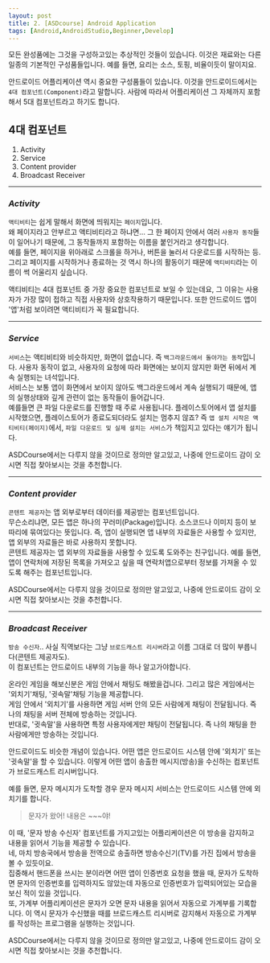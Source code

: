 ```yaml
---
layout: post
title: 2. [ASDcourse] Android Application
tags: [Android,AndroidStudio,Beginner,Develop]
---
```

모든 완성품에는 그것을 구성하고있는 추상적인 것들이 있습니다. 이것은 재료와는 다른 일종의 기본적인 구성품들입니다. 예를 들면, 요리는 소스, 토핑, 비율이듯이 말이지요.

안드로이드 어플리케이션 역시 중요한 구성품들이 있습니다. 이것을 안드로이드에서는 `4대 컴포넌트(Component)`라고 말합니다. 사람에 따라서 어플리케이션 그 자체까지 포함해서 5대 컴포넌트라고 하기도 합니다.

## 4대 컴포넌트
1. Activity
2. Service
3. Content provider
4. Broadcast Receiver

---
### *Activity*
`액티비티`는 쉽게 말해서 화면에 띄워지는 `페이지`입니다.  
왜 페이지라고 안부르고 액티비티라고 하냐면... 그 한 페이지 안에서 여러 `사용자 동작`들이 일어나기 때문에, 그 동작들까지 포함하는 이름을 붙인거라고 생각합니다.  
예를 들면, 페이지을 위아래로 스크롤을 하거나, 버튼을 눌러서 다운로드를 시작하는 등. 그리고 페이지를 시작하거나 종료하는 것 역시 하나의 활동이기 때문에 `액티비티`라는 이름이 썩 어울리지 싶습니다.

액티비티는 4대 컴포넌트 중 가장 중요한 컴포넌트로 보일 수 있는데요, 그 이유는 사용자가 가장 많이 접하고 직접 사용자와 상호작용하기 때문입니다. 또한 안드로이드 앱이 '앱'처럼 보이려면 액티비티가 꼭 필요합니다.

---
### *Service*
`서비스`는 액티비티와 비슷하지만, 화면이 없습니다. 즉 `백그라운드에서 돌아가는 동작`입니다. 사용자 동작이 없고, 사용자의 요청에 따라 화면에는 보이지 않지만 화면 뒤에서 계속 실행되는 녀석입니다.  
서비스는 보통 앱이 화면에서 보이지 않아도 백그라운드에서 계속 실행되기 때문에, 앱의 실행상태와 깊게 관련이 없는 동작들이 들어갑니다.  
예를들면 큰 파일 다운로드를 진행할 때 주로 사용됩니다. 플레이스토어에서 앱 설치를 시작했으면, 플레이스토어가 종료도되더라도 설치는 멈추지 않죠? 즉 `앱 설치 시작은 액티비티(페이지)`에서, `파일 다운로드 및 실제 설치는 서비스`가 책임지고 있다는 얘기가 됩니다.

ASDCourse에서는 다루지 않을 것이므로 정의만 알고있고, 나중에 안드로이드 감이 오시면 직접 찾아보시는 것을 추천합니다.

---
### *Content provider*
`콘텐트 제공자`는 앱 외부로부터 데이터를 제공받는 컴포넌트입니다.  
무슨소리냐면, 모든 앱은 하나의 꾸러미(Package)입니다. 소스코드나 이미지 등이 보따리에 묶여있다는 뜻입니다. 즉, 앱이 실행되면 앱 내부의 자료들은 사용할 수 있지만, 앱 외부의 자료들은 바로 사용하지 못합니다.  
콘텐트 제공자는 앱 외부의 자료들을 사용할 수 있도록 도와주는 친구입니다. 예를 들면, 앱이 연락처에 저장된 목록을 가져오고 싶을 때 연락처앱으로부터 정보를 가져올 수 있도록 해주는 컴포넌트입니다.

ASDCourse에서는 다루지 않을 것이므로 정의만 알고있고, 나중에 안드로이드 감이 오시면 직접 찾아보시는 것을 추천합니다.

---
### *Broadcast Receiver*
`방송 수신자`.. 사실 직역보다는 그냥 `브로드캐스트 리시버`라고 이름 그대로 더 많이 부릅니다(콘텐트 제공자도).  
이 컴포넌트는 안드로이드 내부의 기능을 하나 알고가야합니다.

온라인 게임을 해보신분은 게임 안에서 채팅도 해봤을겁니다. 그리고 많은 게임에서는 '외치기'채팅, '귓속말'채팅 기능을 제공합니다.  
게임 안에서 '외치기'를 사용하면 게임 서버 안의 모든 사람에게 채팅이 전달됩니다. 즉 나의 채팅을 서버 전체에 방송하는 것입니다.  
반대로, '귓속말'을 사용하면 특정 사용자에게만 채팅이 전달됩니다. 즉 나의 채팅을 한 사람에게만 방송하는 것입니다.

안드로이드도 비슷한 개념이 있습니다. 어떤 앱은 안드로이드 시스템 안에 '외치기' 또는 '귓속말'을 할 수 있습니다. 이렇게 어떤 앱이 송출한 메시지(방송)을 수신하는 컴포넌트가 브로드캐스트 리시버입니다.

예를 들면, 문자 메시지가 도착할 경우 문자 메시지 서비스는 안드로이드 시스템 안에 외치기를 합니다.
> 문자가 왔어! 내용은 ~~~야!

이 때, '문자 방송 수신자' 컴포넌트를 가지고있는 어플리케이션은 이 방송을 감지하고 내용을 읽어서 기능을 제공할 수 있습니다.  
네, 마치 방송국에서 방송을 전역으로 송출하면 방송수신기(TV)를 가진 집에서 방송을 볼 수 있듯이요.  
집중해서 핸드폰을 쓰시는 분이라면 어떤 앱이 인증번호 요청을 했을 때, 문자가 도착하면 문자의 인증번호를 입력하지도 않았는데 자동으로 인증번호가 입력되어있는 모습을 보신 적이 있을 것입니다.  
또, 가계부 어플리케이션은 문자가 오면 문자 내용을 읽어서 자동으로 가계부를 기록합니다. 이 역시 문자가 수신했을 때를 브로드캐스트 리시버로 감지해서 자동으로 가계부를 작성하는 프로그램을 실행하는 것입니다.

ASDCourse에서는 다루지 않을 것이므로 정의만 알고있고, 나중에 안드로이드 감이 오시면 직접 찾아보시는 것을 추천합니다.